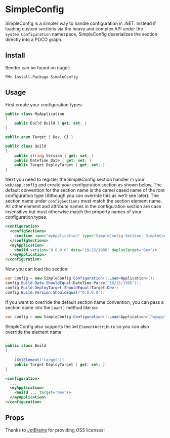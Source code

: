 SimpleConfig
=============

SimpleConfig is a simpler way to handle configuration in .NET. Instead if loading custom sections via the heavy and complex API under the `System.Configuration` namespace, SimpleConfig deserializes the section directly into a POCO graph.

Install
------------

Bender can be found on nuget:

    PM> Install-Package SimpleConfig

Usage
------------

First create your configuration types:

```csharp
public class MyApplication
{
    public Build Build { get; set; }
}

public enum Target { Dev, CI }

public class Build
{
    public string Version { get; set; }
    public DateTime Date { get; set; }
    public Target DeployTarget { get; set; }
}
```

Next you need to register the SimpleConfig section handler in your `web/app.config` and create your configuration section as shown below. The default convention for the section name is the camel cased name of the root configuration type (Although you can override this as we'll see later). The section name under `configSections` must match the section element name. All other element and attribute names in the configuration section are case insensitive but must otherwise match the property names of your configuration types.

```xml
<configuration>
  <configSections>
    <section name="myApplication" type="SimpleConfig.Section, SimpleConfig"/>
  </configSections>
  <myApplication>
    <build version="0.0.0.0" date="10/25/1985" deployTarget="Dev"/>
  </myApplication>
</configuration>
```

Now you can load the section:

```csharp
var config = new SimpleConfig.Configuration().Load<Application>();
config.Build.Date.ShouldEqual(DateTime.Parse("10/25/1985"));
config.Build.DeployTarget.ShouldEqual(Target.Dev);
config.Build.Version.ShouldEqual("0.0.0.0");
```

If you want to override the default section name convention, you can pass a section name into the `Load()` method like so:

```csharp
var config = new SimpleConfig.Configuration().Load<Application>("myapp");
```

SimpleConfig also supports the `XmlElementAttribute` so you can also override the element name:

```csharp
...
public class Build
{
    ...
    [XmlElement("target")]
    public Target DeployTarget { get; set; }
}
```

```xml
<configuration>
  ...
  <myApplication>
    <build ... target="Dev"/>
  </myApplication>
</configuration>
```

Props
------------

Thanks to [JetBrains](http://www.jetbrains.com/) for providing OSS licenses! 